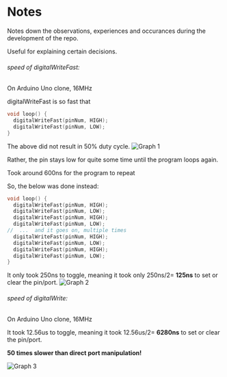 # Notes

Notes down the observations, experiences and occurances during the development of the repo.

Useful for explaining certain decisions.


###### speed of digitalWriteFast:

On Arduino Uno clone, 16MHz

digitalWriteFast is so fast that 

```C++
void loop() {
  digitalWriteFast(pinNum, HIGH);
  digitalWriteFast(pinNum, LOW);
}
```

The above did not result in 50% duty cycle. 
![Graph 1](graphs/1.png)

Rather, the pin stays low for quite some time until the program loops again. 

Took around 600ns for the program to repeat


So, the below was done instead:

```C++
void loop() {
  digitalWriteFast(pinNum, HIGH);
  digitalWriteFast(pinNum, LOW);
  digitalWriteFast(pinNum, HIGH);
  digitalWriteFast(pinNum, LOW);
//	...  and it goes on, multiple times
  digitalWriteFast(pinNum, HIGH);
  digitalWriteFast(pinNum, LOW);
  digitalWriteFast(pinNum, HIGH);
  digitalWriteFast(pinNum, LOW);
}
```

It only took 250ns to toggle, meaning it took only 250ns/2= **125ns** to set or clear the pin/port.
![Graph 2](graphs/2.png)

###### speed of digitalWrite:

On Arduino Uno clone, 16MHz

It took 12.56us to toggle, meaning it took 12.56us/2= **6280ns** to set or clear the pin/port.

**50 times slower than direct port manipulation!**

![Graph 3](graphs/3.png)

